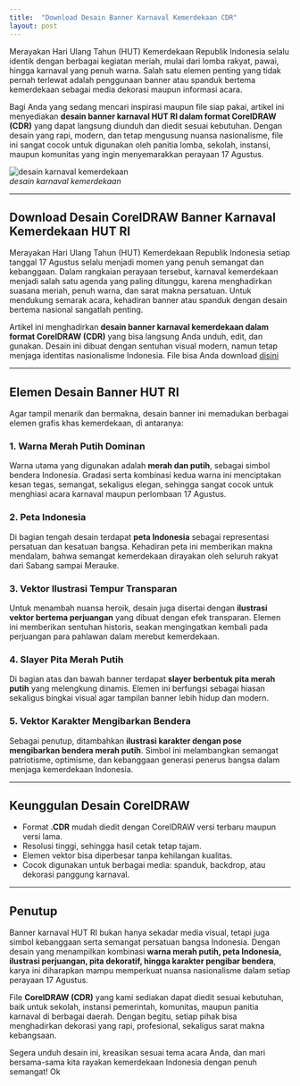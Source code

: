 ```yaml
---
title:  "Download Desain Banner Karnaval Kemerdekaan CDR"
layout: post
---
```

Merayakan Hari Ulang Tahun (HUT) Kemerdekaan Republik Indonesia selalu identik dengan berbagai kegiatan meriah, mulai dari lomba rakyat, pawai, hingga karnaval yang penuh warna. Salah satu elemen penting yang tidak pernah terlewat adalah penggunaan banner atau spanduk bertema kemerdekaan sebagai media dekorasi maupun informasi acara.  

Bagi Anda yang sedang mencari inspirasi maupun file siap pakai, artikel ini menyediakan **desain banner karnaval HUT RI dalam format CorelDRAW (CDR)** yang dapat langsung diunduh dan diedit sesuai kebutuhan. Dengan desain yang rapi, modern, dan tetap mengusung nuansa nasionalisme, file ini sangat cocok untuk digunakan oleh panitia lomba, sekolah, instansi, maupun komunitas yang ingin menyemarakkan perayaan 17 Agustus.  

![desain karnaval kemerdekaan](https://blogger.googleusercontent.com/img/a/AVvXsEioPpN5yIpRjmQk--3YnH1Ct1fu79DgTy_oV_aPKaa0ilaNl6ibhYZtjX_nJeRu0CDpJMF7ErKLro61rRDZrzGtjoF94asOzgfNbAt-aLttm4sZpnjYl2ZfUiN4WkJHtoDjRu29jfsKsxNKPkwaSOnmC2PkuvhajFU55MwkxX9LpVPDEXPXDcEc1Zwo6dCG)  
*desain karnaval kemerdekaan*  

---

## Download Desain CorelDRAW Banner Karnaval Kemerdekaan HUT RI

Merayakan Hari Ulang Tahun (HUT) Kemerdekaan Republik Indonesia setiap tanggal 17 Agustus selalu menjadi momen yang penuh semangat dan kebanggaan. Dalam rangkaian perayaan tersebut, karnaval kemerdekaan menjadi salah satu agenda yang paling ditunggu, karena menghadirkan suasana meriah, penuh warna, dan sarat makna persatuan. Untuk mendukung semarak acara, kehadiran banner atau spanduk dengan desain bertema nasional sangatlah penting.  

Artikel ini menghadirkan **desain banner karnaval kemerdekaan dalam format CorelDRAW (CDR)** yang bisa langsung Anda unduh, edit, dan gunakan. Desain ini dibuat dengan sentuhan visual modern, namun tetap menjaga identitas nasionalisme Indonesia.
File bisa Anda download [disini](https://sfl.gl/RuiS0)

---

## Elemen Desain Banner HUT RI

Agar tampil menarik dan bermakna, desain banner ini memadukan berbagai elemen grafis khas kemerdekaan, di antaranya:  

### 1. Warna Merah Putih Dominan
Warna utama yang digunakan adalah **merah dan putih**, sebagai simbol bendera Indonesia. Gradasi serta kombinasi kedua warna ini menciptakan kesan tegas, semangat, sekaligus elegan, sehingga sangat cocok untuk menghiasi acara karnaval maupun perlombaan 17 Agustus.  

### 2. Peta Indonesia
Di bagian tengah desain terdapat **peta Indonesia** sebagai representasi persatuan dan kesatuan bangsa. Kehadiran peta ini memberikan makna mendalam, bahwa semangat kemerdekaan dirayakan oleh seluruh rakyat dari Sabang sampai Merauke.  

### 3. Vektor Ilustrasi Tempur Transparan
Untuk menambah nuansa heroik, desain juga disertai dengan **ilustrasi vektor bertema perjuangan** yang dibuat dengan efek transparan. Elemen ini memberikan sentuhan historis, seakan mengingatkan kembali pada perjuangan para pahlawan dalam merebut kemerdekaan.  

### 4. Slayer Pita Merah Putih
Di bagian atas dan bawah banner terdapat **slayer berbentuk pita merah putih** yang melengkung dinamis. Elemen ini berfungsi sebagai hiasan sekaligus bingkai visual agar tampilan banner lebih hidup dan modern.  

### 5. Vektor Karakter Mengibarkan Bendera
Sebagai penutup, ditambahkan **ilustrasi karakter dengan pose mengibarkan bendera merah putih**. Simbol ini melambangkan semangat patriotisme, optimisme, dan kebanggaan generasi penerus bangsa dalam menjaga kemerdekaan Indonesia.  

---

## Keunggulan Desain CorelDRAW

- Format **.CDR** mudah diedit dengan CorelDRAW versi terbaru maupun versi lama.  
- Resolusi tinggi, sehingga hasil cetak tetap tajam.  
- Elemen vektor bisa diperbesar tanpa kehilangan kualitas.  
- Cocok digunakan untuk berbagai media: spanduk, backdrop, atau dekorasi panggung karnaval.  

---

## Penutup

Banner karnaval HUT RI bukan hanya sekadar media visual, tetapi juga simbol kebanggaan serta semangat persatuan bangsa Indonesia. Dengan desain yang menampilkan kombinasi **warna merah putih, peta Indonesia, ilustrasi perjuangan, pita dekoratif, hingga karakter pengibar bendera**, karya ini diharapkan mampu memperkuat nuansa nasionalisme dalam setiap perayaan 17 Agustus.  

File **CorelDRAW (CDR)** yang kami sediakan dapat diedit sesuai kebutuhan, baik untuk sekolah, instansi pemerintah, komunitas, maupun panitia karnaval di berbagai daerah. Dengan begitu, setiap pihak bisa menghadirkan dekorasi yang rapi, profesional, sekaligus sarat makna kebangsaan.  

Segera unduh desain ini, kreasikan sesuai tema acara Anda, dan mari bersama-sama kita rayakan kemerdekaan Indonesia dengan penuh semangat!  Ok
